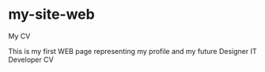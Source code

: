 # my-site-web

My CV

This is my first WEB page representing my profile and my future Designer IT Developer CV
